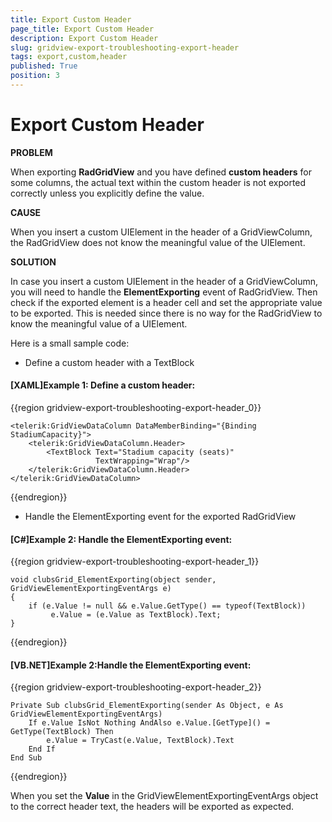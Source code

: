```yaml
---
title: Export Custom Header
page_title: Export Custom Header
description: Export Custom Header
slug: gridview-export-troubleshooting-export-header
tags: export,custom,header
published: True
position: 3
---
```


# Export Custom Header

__PROBLEM__

When exporting __RadGridView__ and you have defined __custom headers__ for some columns, the actual text within the custom header is not exported correctly unless you explicitly define the value. 


__CAUSE__

When you insert a custom UIElement in the header of a GridViewColumn, the RadGridView does not know the meaningful value of the UIElement.

__SOLUTION__

In case you insert a custom UIElement in the header of a GridViewColumn, you will need to handle the __ElementExporting__ event of RadGridView. Then check if the exported element is a header cell and set the appropriate value to be exported. This is needed since there is no way for the RadGridView to know the meaningful value of a UIElement.
          
Here is a small sample code:      

* Define a custom header with a TextBlock
        
#### __[XAML]Example 1: Define a custom header:__

{{region gridview-export-troubleshooting-export-header_0}}

	<telerik:GridViewDataColumn DataMemberBinding="{Binding StadiumCapacity}">
	    <telerik:GridViewDataColumn.Header>
	        <TextBlock Text="Stadium capacity (seats)"
	                   TextWrapping="Wrap"/>
	    </telerik:GridViewDataColumn.Header>
	</telerik:GridViewDataColumn>
{{endregion}}

* Handle the ElementExporting event for the exported RadGridView
        
#### __[C#]Example 2: Handle the ElementExporting event:__

{{region gridview-export-troubleshooting-export-header_1}}

	void clubsGrid_ElementExporting(object sender, GridViewElementExportingEventArgs e)
	{
	    if (e.Value != null && e.Value.GetType() == typeof(TextBlock))
	         e.Value = (e.Value as TextBlock).Text;
	}
{{endregion}}

#### __[VB.NET]Example 2:Handle the ElementExporting event:__

{{region gridview-export-troubleshooting-export-header_2}}

	Private Sub clubsGrid_ElementExporting(sender As Object, e As GridViewElementExportingEventArgs)
        If e.Value IsNot Nothing AndAlso e.Value.[GetType]() = GetType(TextBlock) Then
            e.Value = TryCast(e.Value, TextBlock).Text
        End If
	End Sub
{{endregion}}

When you set the __Value__ in the GridViewElementExportingEventArgs object to the correct header text, the headers will be exported as expected.
        


